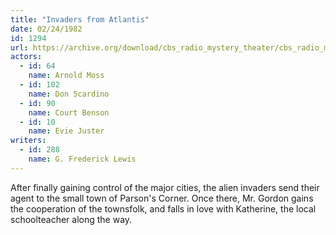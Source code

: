 ```yaml
---
title: "Invaders from Atlantis"
date: 02/24/1982
id: 1294
url: https://archive.org/download/cbs_radio_mystery_theater/cbs_radio_mystery_theater-1251-1300.zip/cbs_radio_mystery_theater-1251-1300%2Fcbsrmt_1294_invaders_from_atlantis.mp3
actors:  
  - id: 64
    name: Arnold Moss  
  - id: 102
    name: Don Scardino  
  - id: 90
    name: Court Benson  
  - id: 10
    name: Evie Juster
writers:  
  - id: 288
    name: G. Frederick Lewis
---
```

After finally gaining control of the major cities, the alien invaders send their agent to the small town of Parson's Corner. Once there, Mr. Gordon gains the cooperation of the townsfolk, and falls in love with Katherine, the local schoolteacher along the way.
